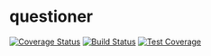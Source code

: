 # questioner
[![Coverage Status](https://coveralls.io/repos/github/nyambaka/questioner/badge.svg?branch=develop)](https://coveralls.io/github/nyambaka/questioner?branch=develop)
[![Build Status](https://travis-ci.org/nyambaka/questioner.svg?branch=develop)](https://travis-ci.org/nyambaka/questioner)
[![Test Coverage](https://api.codeclimate.com/v1/badges/7417fdee66c73d1eb7ae/test_coverage)](https://codeclimate.com/github/nyambaka/questioner/test_coverage)